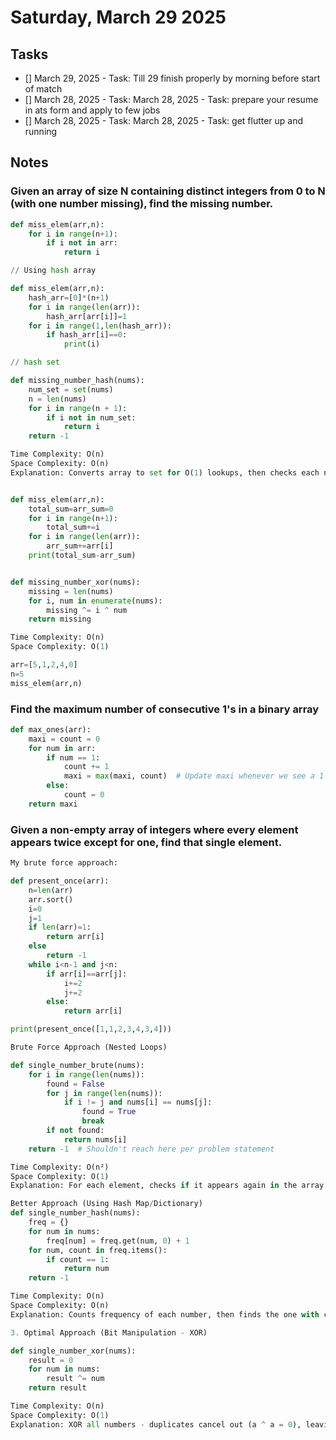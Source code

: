 # Saturday, March 29 2025

## Tasks

- [] March 29, 2025 - Task:  Till 29 finish properly by morning before start of match
- [] March 28, 2025 - Task: March 28, 2025 - Task: prepare your resume in ats form and apply to few jobs
- [] March 28, 2025 - Task: March 28, 2025 - Task: get flutter up and running


## Notes

### Given an array of size N containing distinct integers from 0 to N (with one number missing), find the missing number.

```python
def miss_elem(arr,n):
    for i in range(n+1):
        if i not in arr:
            return i

// Using hash array

def miss_elem(arr,n):
    hash_arr=[0]*(n+1)
    for i in range(len(arr)):
        hash_arr[arr[i]]=1
    for i in range(1,len(hash_arr)):
        if hash_arr[i]==0:
            print(i)

// hash set

def missing_number_hash(nums):
    num_set = set(nums)
    n = len(nums)
    for i in range(n + 1):
        if i not in num_set:
            return i
    return -1

Time Complexity: O(n)
Space Complexity: O(n)
Explanation: Converts array to set for O(1) lookups, then checks each number.


def miss_elem(arr,n):
    total_sum=arr_sum=0
    for i in range(n+1):
        total_sum+=i
    for i in range(len(arr)):   
        arr_sum+=arr[i]
    print(total_sum-arr_sum)


def missing_number_xor(nums):
    missing = len(nums)
    for i, num in enumerate(nums):
        missing ^= i ^ num
    return missing

Time Complexity: O(n)
Space Complexity: O(1)

arr=[5,1,2,4,0]
n=5
miss_elem(arr,n)
```

### Find the maximum number of consecutive 1's in a binary array

```python
def max_ones(arr):
    maxi = count = 0
    for num in arr:
        if num == 1:
            count += 1
            maxi = max(maxi, count)  # Update maxi whenever we see a 1
        else:
            count = 0
    return maxi
```

### Given a non-empty array of integers where every element appears twice except for one, find that single element.

```python
My brute force approach:

def present_once(arr):
    n=len(arr)
    arr.sort()
    i=0
    j=1
    if len(arr)=1:
        return arr[i]
    else
        return -1
    while i<n-1 and j<n:
        if arr[i]==arr[j]:
            i+=2
            j+=2
        else:
            return arr[i]

print(present_once([1,1,2,3,4,3,4]))

Brute Force Approach (Nested Loops)

def single_number_brute(nums):
    for i in range(len(nums)):
        found = False
        for j in range(len(nums)):
            if i != j and nums[i] == nums[j]:
                found = True
                break
        if not found:
            return nums[i]
    return -1  # Shouldn't reach here per problem statement

Time Complexity: O(n²)
Space Complexity: O(1)
Explanation: For each element, checks if it appears again in the array.

Better Approach (Using Hash Map/Dictionary)
def single_number_hash(nums):
    freq = {}
    for num in nums:
        freq[num] = freq.get(num, 0) + 1
    for num, count in freq.items():
        if count == 1:
            return num
    return -1

Time Complexity: O(n)
Space Complexity: O(n)
Explanation: Counts frequency of each number, then finds the one with count 1.

3. Optimal Approach (Bit Manipulation - XOR)

def single_number_xor(nums):
    result = 0
    for num in nums:
        result ^= num
    return result

Time Complexity: O(n)
Space Complexity: O(1)
Explanation: XOR all numbers - duplicates cancel out (a ^ a = 0), leaving the single number.
```